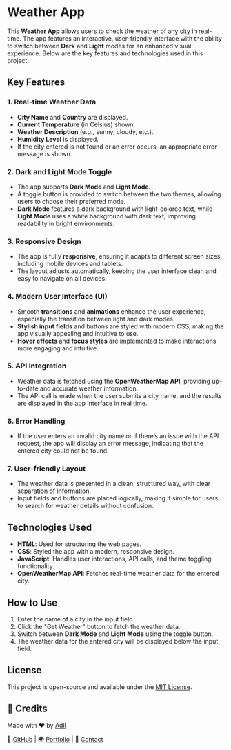 # Weather App

This **Weather App** allows users to check the weather of any city in real-time. The app features an interactive, user-friendly interface with the ability to switch between **Dark** and **Light** modes for an enhanced visual experience. Below are the key features and technologies used in this project:

## Key Features

### 1. **Real-time Weather Data**
- **City Name** and **Country** are displayed.
- **Current Temperature** (in Celsius) shown.
- **Weather Description** (e.g., sunny, cloudy, etc.).
- **Humidity Level** is displayed.
- If the city entered is not found or an error occurs, an appropriate error message is shown.

### 2. **Dark and Light Mode Toggle**
- The app supports **Dark Mode** and **Light Mode**.
- A toggle button is provided to switch between the two themes, allowing users to choose their preferred mode.
- **Dark Mode** features a dark background with light-colored text, while **Light Mode** uses a white background with dark text, improving readability in bright environments.

### 3. **Responsive Design**
- The app is fully **responsive**, ensuring it adapts to different screen sizes, including mobile devices and tablets.
- The layout adjusts automatically, keeping the user interface clean and easy to navigate on all devices.

### 4. **Modern User Interface (UI)**
- Smooth **transitions** and **animations** enhance the user experience, especially the transition between light and dark modes.
- **Stylish input fields** and buttons are styled with modern CSS, making the app visually appealing and intuitive to use.
- **Hover effects** and **focus styles** are implemented to make interactions more engaging and intuitive.

### 5. **API Integration**
- Weather data is fetched using the **OpenWeatherMap API**, providing up-to-date and accurate weather information.
- The API call is made when the user submits a city name, and the results are displayed in the app interface in real time.

### 6. **Error Handling**
- If the user enters an invalid city name or if there’s an issue with the API request, the app will display an error message, indicating that the entered city could not be found.

### 7. **User-friendly Layout**
- The weather data is presented in a clean, structured way, with clear separation of information.
- Input fields and buttons are placed logically, making it simple for users to search for weather details without confusion.

## Technologies Used

- **HTML**: Used for structuring the web pages.
- **CSS**: Styled the app with a modern, responsive design.
- **JavaScript**: Handles user interactions, API calls, and theme toggling functionality.
- **OpenWeatherMap API**: Fetches real-time weather data for the entered city.

## How to Use

1. Enter the name of a city in the input field.
2. Click the "Get Weather" button to fetch the weather data.
3. Switch between **Dark Mode** and **Light Mode** using the toggle button.
4. The weather data for the entered city will be displayed below the input field.

## License

This project is open-source and available under the [MIT License](LICENSE).

## 📌 Credits

Made with ❤️ by [Adil](#)

🔗 [GitHub](https://github.com/Adil601/) | 🌍 [Portfolio](#) | 💬 [Contact]()

